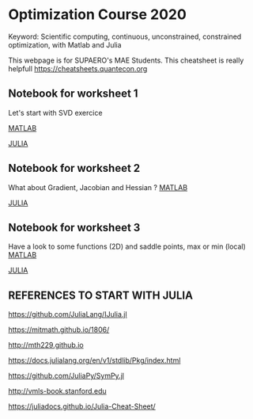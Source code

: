 # Optimization Course 2020
Keyword: Scientific computing, continuous, unconstrained, constrained optimization, with Matlab and Julia 


This webpage is for SUPAERO's MAE Students. This cheatsheet is really helpfull https://cheatsheets.quantecon.org



## Notebook for worksheet 1


Let's start with SVD exercice


[MATLAB](http://htmlpreview.github.io/?https://github.com/jomorlier/OptimizationCourse/blob/master/MATLAB/W1.html)


[JULIA](http://htmlpreview.github.io/?https://github.com/jomorlier/OptimizationCourse/blob/master/JULIA/W1.html)





##  Notebook for worksheet 2

What about Gradient, Jacobian and Hessian ?
[MATLAB](http://htmlpreview.github.io/?https://github.com/jomorlier/OptimizationCourse/blob/master/MATLAB/W2.html)

[JULIA](http://htmlpreview.github.io/?https://github.com/jomorlier/OptimizationCourse/blob/master/JULIA/W2.html)

##  Notebook for worksheet 3

Have a look to some functions (2D) and saddle points, max or min (local)
[MATLAB](http://htmlpreview.github.io/?https://github.com/jomorlier/OptimizationCourse/blob/master/MATLAB/W3.html)

[JULIA](http://htmlpreview.github.io/?https://github.com/jomorlier/OptimizationCourse/blob/master/JULIA/W3.html)


## REFERENCES TO START WITH JULIA



https://github.com/JuliaLang/IJulia.jl

https://mitmath.github.io/1806/

http://mth229.github.io

https://docs.julialang.org/en/v1/stdlib/Pkg/index.html

https://github.com/JuliaPy/SymPy.jl

http://vmls-book.stanford.edu

https://juliadocs.github.io/Julia-Cheat-Sheet/


